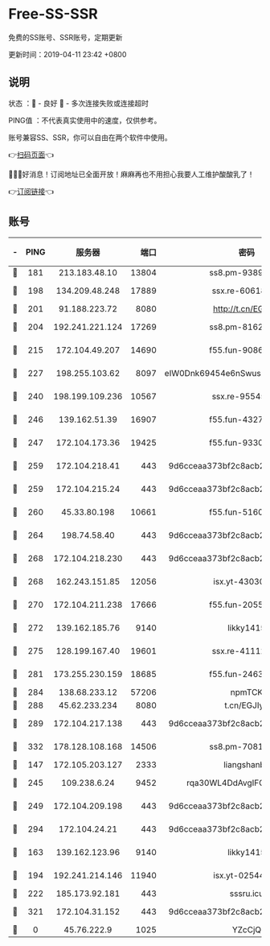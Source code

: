 # Free-SS-SSR

免费的SS账号、SSR账号，定期更新

更新时间：2019-04-11 23:42 +0800

## 说明

状态     ：🙂 - 良好 🙁 - 多次连接失败或连接超时

PING值   ：不代表真实使用中的速度，仅供参考。

账号兼容SS、SSR，你可以自由在两个软件中使用。

👉[扫码页面](https://liesauer.github.io/Free-SS-SSR/)👈

🎉🎉🎉好消息！订阅地址已全面开放！麻麻再也不用担心我要人工维护酸酸乳了！

👉[订阅链接](https://www.liesauer.net/yogurt/subscribe?ACCESS_TOKEN=DAYxR3mMaZAsaqUb)👈

## 账号

|-|PING|服务器|端口|密码|加密方式|区域|
|:----:|:----:|:-----:|-----:|:----:|:----:|:----:|
|🙂|181|213.183.48.10|13804|ss8.pm-93895580|rc4-md5|RU|
|🙂|198|134.209.48.248|17889|ssx.re-60618684|aes-256-cfb|US|
|🙂|201|91.188.223.72|8080|http://t.cn/EGJIyrl|rc4-md5|RU|
|🙂|204|192.241.221.124|17269|ss8.pm-81626609|aes-256-cfb|US|
|🙂|215|172.104.49.207|14690|f55.fun-90866844|aes-256-cfb|SG|
|🙂|227|198.255.103.62|8097|eIW0Dnk69454e6nSwuspv9DmS201tQ0D|aes-256-cfb|US|
|🙂|240|198.199.109.236|10567|ssx.re-95545357|aes-256-cfb|US|
|🙂|246|139.162.51.39|16907|f55.fun-43279732|aes-256-cfb|SG|
|🙂|247|172.104.173.36|19425|f55.fun-93309180|aes-256-cfb|SG|
|🙂|259|172.104.218.41|443|9d6cceaa373bf2c8acb22e60b6a58be6|aes-256-cfb|US|
|🙂|259|172.104.215.24|443|9d6cceaa373bf2c8acb22e60b6a58be6|aes-256-cfb|US|
|🙂|260|45.33.80.198|10661|f55.fun-51606632|aes-256-cfb|US|
|🙂|264|198.74.58.40|443|9d6cceaa373bf2c8acb22e60b6a58be6|aes-256-cfb|US|
|🙂|268|172.104.218.230|443|9d6cceaa373bf2c8acb22e60b6a58be6|aes-256-cfb|US|
|🙂|268|162.243.151.85|12056|isx.yt-43030728|aes-256-cfb|US|
|🙂|270|172.104.211.238|17666|f55.fun-20551723|aes-256-cfb|US|
|🙂|272|139.162.185.76|9140|likky1415|aes-256-cfb|DE|
|🙂|275|128.199.167.40|19601|ssx.re-41112805|aes-256-cfb|SG|
|🙂|281|173.255.230.159|18685|f55.fun-24638693|aes-256-cfb|US|
|🙂|284|138.68.233.12|57206|npmTCK|rc4-md5|US|
|🙂|288|45.62.233.234|8080|t.cn/EGJIyrl|rc4-md5|CA|
|🙂|289|172.104.217.138|443|9d6cceaa373bf2c8acb22e60b6a58be6|aes-256-cfb|US|
|🙂|332|178.128.108.168|14506|ss8.pm-70819008|aes-256-cfb|SG|
|🙂|147|172.105.203.127|2333|liangshanbo|chacha20|JP|
|🙂|245|109.238.6.24|9452|rqa30WL4DdAvgIFG6Fs3znzTa|aes-256-cfb|FR|
|🙂|249|172.104.209.198|443|9d6cceaa373bf2c8acb22e60b6a58be6|aes-256-cfb|US|
|🙂|294|172.104.24.21|443|9d6cceaa373bf2c8acb22e60b6a58be6|aes-256-cfb|US|
|🙁|163|139.162.123.96|9140|likky1415|aes-256-cfb|JP|
|🙁|194|192.241.214.146|11940|isx.yt-02544513|aes-256-cfb|US|
|🙁|222|185.173.92.181|443|sssru.icu|rc4-md5|RU|
|🙁|321|172.104.31.152|443|9d6cceaa373bf2c8acb22e60b6a58be6|aes-256-cfb|US|
|🙁|0|45.76.222.9|1025|YZcCjQ|rc4-md5|JP|
